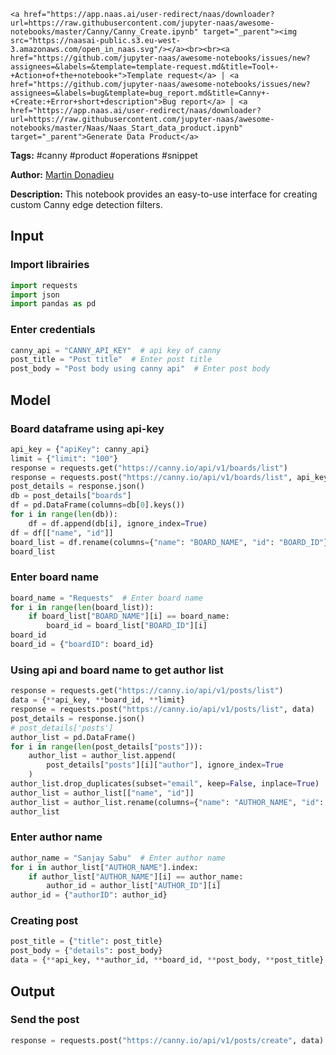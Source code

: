     <a href="https://app.naas.ai/user-redirect/naas/downloader?url=https://raw.githubusercontent.com/jupyter-naas/awesome-notebooks/master/Canny/Canny_Create.ipynb" target="_parent"><img src="https://naasai-public.s3.eu-west-3.amazonaws.com/open_in_naas.svg"/></a><br><br><a href="https://github.com/jupyter-naas/awesome-notebooks/issues/new?assignees=&labels=&template=template-request.md&title=Tool+-+Action+of+the+notebook+">Template request</a> | <a href="https://github.com/jupyter-naas/awesome-notebooks/issues/new?assignees=&labels=bug&template=bug_report.md&title=Canny+-+Create:+Error+short+description">Bug report</a> | <a href="https://app.naas.ai/user-redirect/naas/downloader?url=https://raw.githubusercontent.com/jupyter-naas/awesome-notebooks/master/Naas/Naas_Start_data_product.ipynb" target="_parent">Generate Data Product</a>

**Tags:** #canny #product #operations #snippet

**Author:** [Martin Donadieu](https://www.linkedin.com/in/martindonadieu)

**Description:** This notebook provides an easy-to-use interface for creating custom Canny edge detection filters.

## Input

### Import librairies


```python
import requests
import json
import pandas as pd
```

### Enter credentials


```python
canny_api = "CANNY_API_KEY"  # api key of canny
post_title = "Post title"  # Enter post title
post_body = "Post body using canny api"  # Enter post body
```

## Model

### Board dataframe using api-key


```python
api_key = {"apiKey": canny_api}
limit = {"limit": "100"}
response = requests.get("https://canny.io/api/v1/boards/list")
response = requests.post("https://canny.io/api/v1/boards/list", api_key)
post_details = response.json()
db = post_details["boards"]
df = pd.DataFrame(columns=db[0].keys())
for i in range(len(db)):
    df = df.append(db[i], ignore_index=True)
df = df[["name", "id"]]
board_list = df.rename(columns={"name": "BOARD_NAME", "id": "BOARD_ID"})
board_list
```

### Enter board name


```python
board_name = "Requests"  # Enter board name
for i in range(len(board_list)):
    if board_list["BOARD_NAME"][i] == board_name:
        board_id = board_list["BOARD_ID"][i]
board_id
board_id = {"boardID": board_id}
```

### Using api and board name to get author list


```python
response = requests.get("https://canny.io/api/v1/posts/list")
data = {**api_key, **board_id, **limit}
response = requests.post("https://canny.io/api/v1/posts/list", data)
post_details = response.json()
# post_details['posts']
author_list = pd.DataFrame()
for i in range(len(post_details["posts"])):
    author_list = author_list.append(
        post_details["posts"][i]["author"], ignore_index=True
    )
author_list.drop_duplicates(subset="email", keep=False, inplace=True)
author_list = author_list[["name", "id"]]
author_list = author_list.rename(columns={"name": "AUTHOR_NAME", "id": "AUTHOR_ID"})
author_list
```

### Enter author name


```python
author_name = "Sanjay Sabu"  # Enter author name
for i in author_list["AUTHOR_NAME"].index:
    if author_list["AUTHOR_NAME"][i] == author_name:
        author_id = author_list["AUTHOR_ID"][i]
author_id = {"authorID": author_id}
```

### Creating post


```python
post_title = {"title": post_title}
post_body = {"details": post_body}
data = {**api_key, **author_id, **board_id, **post_body, **post_title}
```

## Output

### Send the post


```python
response = requests.post("https://canny.io/api/v1/posts/create", data)
```
